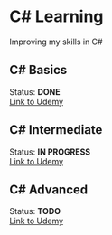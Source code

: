 # C# Learning
Improving my skills in C#

## C# Basics
Status: **DONE** <br>
[Link to Udemy](https://www.udemy.com/course/csharp-tutorial-for-beginners/)

## C# Intermediate
Status: **IN PROGRESS** <br>
[Link to Udemy](https://www.udemy.com/course/csharp-intermediate-classes-interfaces-and-oop/)

## C# Advanced
Status: **TODO** <br>
[Link to Udemy](https://www.udemy.com/course/csharp-advanced/)
